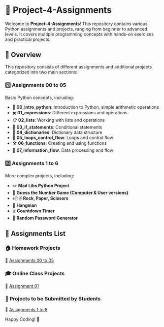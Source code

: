 
# 🚀 Project-4-Assignments

Welcome to **Project-4-Assignments**! This repository contains various Python assignments and projects, ranging from beginner to advanced levels. It covers multiple programming concepts with hands-on exercises and practical projects.

## 📌 Overview
This repository consists of different assignments and additional projects categorized into two main sections:

### 1️⃣ Assignments 00 to 05
Basic Python concepts, including:
- 🐍 **00_intro_python**: Introduction to Python, simple arithmetic operations
- ✖️ **01_expressions**: Different expressions and operations
- 📋 **02_lists**: Working with lists and operations
- 🔀 **03_if_statements**: Conditional statements
- 📖 **04_dictionaries**: Dictionary data structure
- 🔁 **05_loops_control_flow**: Loops and control flow
- 🛠️ **06_functions**: Creating and using functions
- 🔄 **07_information_flow**: Data processing and flow

### 2️⃣ Assignments 1 to 6
More complex projects, including:
- ✏️ **Mad Libs Python Project**
- 🎯 **Guess the Number Game (Computer & User versions)**
- ✊✋✌️ **Rock, Paper, Scissors**
- 🎩 **Hangman**
- ⏳ **Countdown Timer**
- 🔑 **Random Password Generator**

## 📂 Assignments List

### 🏠 **Homework Projects**
📎 [Assignments 00 to 05](https://github.com/panaversity/learn-modern-ai-python/tree/main/PROJECTS/homework_projects)

### 🎓 **Online Class Projects**
📎 [Assignment 01](https://github.com/panaversity/learn-modern-ai-python/tree/main/PROJECTS/online_class_projects)

### 📝 **Projects to be Submitted by Students**
📎 [Assignments 1 to 6](https://github.com/panaversity/learn-modern-ai-python/blob/main/PROJECTS/projects_to_be_submitted_by_students/readme.md)


Happy Coding! 🚀


